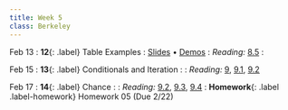 ```yaml
---
title: Week 5
class: Berkeley
---
```


Feb 13
: **12**{: .label} Table Examples
  : [Slides](https://docs.google.com/presentation/d/1BbgPnirv8BSd-etC9-ZSRknaYeXYSwJ8KTl5tE7KkwU/edit?usp=sharing) &#8226; [Demos](https://data8.datahub.berkeley.edu/hub/user-redirect/git-pull?repo=https%3A%2F%2Fgithub.com%2Fdata-8%2Fmaterials-sp23&urlpath=retro%2Ftree%2Fmaterials-sp23%2Flec%2Flec12.ipynb&branch=main) <!--&#8226; [Video](#)-->
: *Reading:* [8.5](https://inferentialthinking.com/chapters/08/5/Bike_Sharing_in_the_Bay_Area.html)
  : <!--[Project 1 Lab Worksheet](#)-->

Feb 15
: **13**{: .label} Conditionals and Iteration
  : <!--[Slides]#) &#8226; [Demos](#) &#8226; [Video](#)-->
: *Reading:* [9](https://inferentialthinking.com/chapters/09/Randomness.html), [9.1](https://inferentialthinking.com/chapters/09/1/Conditional_Statements.html), [9.2](https://inferentialthinking.com/chapters/09/2/Iteration.html)

Feb 17
: **14**{: .label} Chance
  : <!--[Slides]#) &#8226; [Demos](#) &#8226; [Video](#)-->
: *Reading:* [9.2](https://inferentialthinking.com/chapters/09/2/Iteration.html), [9.3](https://inferentialthinking.com/chapters/09/3/Simulation.html), [9.4](https://inferentialthinking.com/chapters/09/4/Monty_Hall_Problem.html)
: **Homework**{: .label .label-homework} Homework 05 (Due 2/22)
